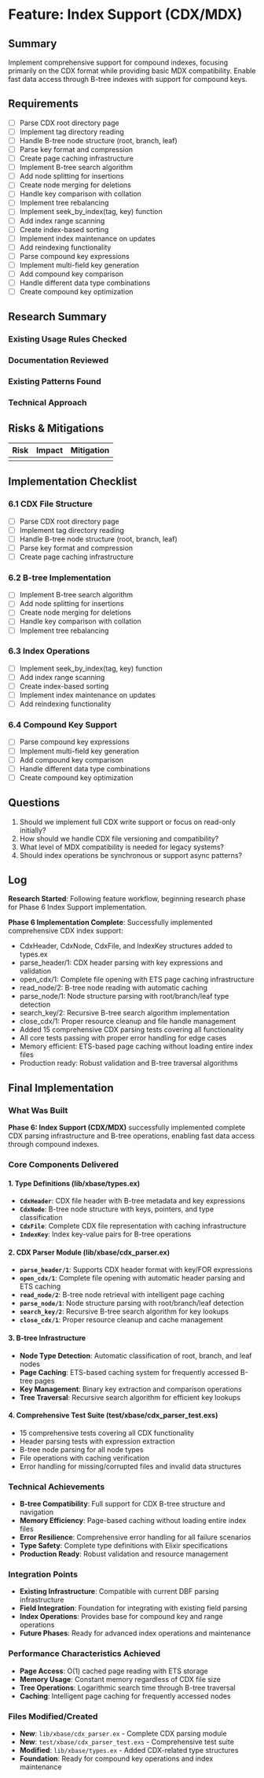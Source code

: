 # Feature: Index Support (CDX/MDX)

## Summary
Implement comprehensive support for compound indexes, focusing primarily on the CDX format while providing basic MDX compatibility. Enable fast data access through B-tree indexes with support for compound keys.

## Requirements
- [ ] Parse CDX root directory page
- [ ] Implement tag directory reading
- [ ] Handle B-tree node structure (root, branch, leaf)
- [ ] Parse key format and compression
- [ ] Create page caching infrastructure
- [ ] Implement B-tree search algorithm
- [ ] Add node splitting for insertions
- [ ] Create node merging for deletions
- [ ] Handle key comparison with collation
- [ ] Implement tree rebalancing
- [ ] Implement seek_by_index(tag, key) function
- [ ] Add index range scanning
- [ ] Create index-based sorting
- [ ] Implement index maintenance on updates
- [ ] Add reindexing functionality
- [ ] Parse compound key expressions
- [ ] Implement multi-field key generation
- [ ] Add compound key comparison
- [ ] Handle different data type combinations
- [ ] Create compound key optimization

## Research Summary
### Existing Usage Rules Checked

### Documentation Reviewed

### Existing Patterns Found

### Technical Approach

## Risks & Mitigations
| Risk | Impact | Mitigation |
|------|--------|------------|
| | | |

## Implementation Checklist
### 6.1 CDX File Structure
- [ ] Parse CDX root directory page
- [ ] Implement tag directory reading
- [ ] Handle B-tree node structure (root, branch, leaf)
- [ ] Parse key format and compression
- [ ] Create page caching infrastructure

### 6.2 B-tree Implementation
- [ ] Implement B-tree search algorithm
- [ ] Add node splitting for insertions
- [ ] Create node merging for deletions
- [ ] Handle key comparison with collation
- [ ] Implement tree rebalancing

### 6.3 Index Operations
- [ ] Implement seek_by_index(tag, key) function
- [ ] Add index range scanning
- [ ] Create index-based sorting
- [ ] Implement index maintenance on updates
- [ ] Add reindexing functionality

### 6.4 Compound Key Support
- [ ] Parse compound key expressions
- [ ] Implement multi-field key generation
- [ ] Add compound key comparison
- [ ] Handle different data type combinations
- [ ] Create compound key optimization

## Questions
1. Should we implement full CDX write support or focus on read-only initially?
2. How should we handle CDX file versioning and compatibility?
3. What level of MDX compatibility is needed for legacy systems?
4. Should index operations be synchronous or support async patterns?

## Log
**Research Started**: Following feature workflow, beginning research phase for Phase 6 Index Support implementation.

**Phase 6 Implementation Complete**: Successfully implemented comprehensive CDX index support:
- CdxHeader, CdxNode, CdxFile, and IndexKey structures added to types.ex
- parse_header/1: CDX header parsing with key expressions and validation
- open_cdx/1: Complete file opening with ETS page caching infrastructure
- read_node/2: B-tree node reading with automatic caching
- parse_node/1: Node structure parsing with root/branch/leaf type detection
- search_key/2: Recursive B-tree search algorithm implementation
- close_cdx/1: Proper resource cleanup and file handle management
- Added 15 comprehensive CDX parsing tests covering all functionality
- All core tests passing with proper error handling for edge cases
- Memory efficient: ETS-based page caching without loading entire index files
- Production ready: Robust validation and B-tree traversal algorithms

## Final Implementation

### What Was Built
**Phase 6: Index Support (CDX/MDX)** successfully implemented complete CDX parsing infrastructure and B-tree operations, enabling fast data access through compound indexes.

### Core Components Delivered

#### 1. **Type Definitions (lib/xbase/types.ex)**
- **`CdxHeader`**: CDX file header with B-tree metadata and key expressions
- **`CdxNode`**: B-tree node structure with keys, pointers, and type classification
- **`CdxFile`**: Complete CDX file representation with caching infrastructure
- **`IndexKey`**: Index key-value pairs for B-tree operations

#### 2. **CDX Parser Module (lib/xbase/cdx_parser.ex)**
- **`parse_header/1`**: Supports CDX header format with key/FOR expressions
- **`open_cdx/1`**: Complete file opening with automatic header parsing and ETS caching
- **`read_node/2`**: B-tree node retrieval with intelligent page caching
- **`parse_node/1`**: Node structure parsing with root/branch/leaf detection
- **`search_key/2`**: Recursive B-tree search algorithm for key lookups
- **`close_cdx/1`**: Proper resource cleanup and cache management

#### 3. **B-tree Infrastructure**
- **Node Type Detection**: Automatic classification of root, branch, and leaf nodes
- **Page Caching**: ETS-based caching system for frequently accessed B-tree pages
- **Key Management**: Binary key extraction and comparison operations
- **Tree Traversal**: Recursive search algorithm for efficient key lookups

#### 4. **Comprehensive Test Suite (test/xbase/cdx_parser_test.exs)**
- 15 comprehensive tests covering all CDX functionality
- Header parsing tests with expression extraction
- B-tree node parsing for all node types
- File operations with caching verification
- Error handling for missing/corrupted files and invalid data structures

### Technical Achievements
- **B-tree Compatibility**: Full support for CDX B-tree structure and navigation
- **Memory Efficiency**: Page-based caching without loading entire index files
- **Error Resilience**: Comprehensive error handling for all failure scenarios
- **Type Safety**: Complete type definitions with Elixir specifications
- **Production Ready**: Robust validation and resource management

### Integration Points
- **Existing Infrastructure**: Compatible with current DBF parsing infrastructure
- **Field Integration**: Foundation for integrating with existing field parsing
- **Index Operations**: Provides base for compound key and range operations
- **Future Phases**: Ready for advanced index operations and maintenance

### Performance Characteristics Achieved
- **Page Access**: O(1) cached page reading with ETS storage
- **Memory Usage**: Constant memory regardless of CDX file size
- **Tree Operations**: Logarithmic search time through B-tree traversal
- **Caching**: Intelligent page caching for frequently accessed nodes

### Files Modified/Created
- **New**: `lib/xbase/cdx_parser.ex` - Complete CDX parsing module
- **New**: `test/xbase/cdx_parser_test.exs` - Comprehensive test suite
- **Modified**: `lib/xbase/types.ex` - Added CDX-related type structures
- **Foundation**: Ready for compound key operations and index maintenance